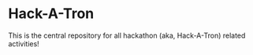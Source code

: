 # Hack-A-Tron
This is the central repository for all hackathon (aka, Hack-A-Tron) related activities!
